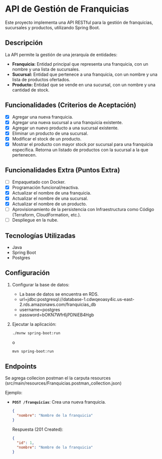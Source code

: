 # API de Gestión de Franquicias

Este proyecto implementa una API RESTful para la gestión de franquicias, sucursales y productos, utilizando Spring Boot.

## Descripción

La API permite la gestión de una jerarquía de entidades:

*   **Franquicia:** Entidad principal que representa una franquicia, con un nombre y una lista de sucursales.
*   **Sucursal:** Entidad que pertenece a una franquicia, con un nombre y una lista de productos ofertados.
*   **Producto:** Entidad que se vende en una sucursal, con un nombre y una cantidad de stock.

## Funcionalidades (Criterios de Aceptación)

*   [x] Agregar una nueva franquicia.
*   [x] Agregar una nueva sucursal a una franquicia existente.
*   [x] Agregar un nuevo producto a una sucursal existente.
*   [x] Eliminar un producto de una sucursal.
*   [x] Modificar el stock de un producto.
*   [x] Mostrar el producto con mayor stock por sucursal para una franquicia específica. Retorna un listado de productos con la sucursal a la que pertenecen.

## Funcionalidades Extra (Puntos Extra)

*   [ ] Empaquetado con Docker.
*   [x] Programación funcional/reactiva.
*   [x] Actualizar el nombre de una franquicia.
*   [x] Actualizar el nombre de una sucursal.
*   [x] Actualizar el nombre de un producto.
*   [ ] Aprovisionamiento de la persistencia con Infraestructura como Código (Terraform, CloudFormation, etc.).
*   [ ] Despliegue en la nube.

## Tecnologías Utilizadas

*   Java
*   Spring Boot
*   Postgres

## Configuración

1.  Configurar la base de datos:

    *   La base de datos se encuentra en RDS.
    *   url=jdbc:postgresql://database-1.cdwqeoasy4ic.us-east-2.rds.amazonaws.com/franquicias_db
    *   username=postgres
    *  password=bOKN7Wfr6jPDNiEB4Hgb

2.  Ejecutar la aplicación:

    ```bash
    ./mvnw spring-boot:run
    ```

    o

    ```bash
    mvn spring-boot:run
    ```

## Endpoints

Se agrega collecion postman el la carputa resources (src/main/resources/Franquicias.postman_collection.json)

Ejemplo:

*   **`POST /franquicias`**: Crea una nueva franquicia.

    ```json
    {
      "nombre": "Nombre de la franquicia"
    }
    ```

    Respuesta (201 Created):

    ```json
    {
      "id": 1,
      "nombre": "Nombre de la franquicia"
    }
    ```
